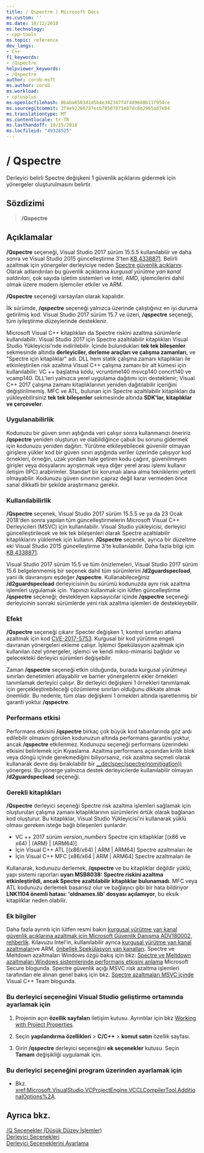 ```yaml
---
title: / Qspectre | Microsoft Docs
ms.custom: ''
ms.date: 10/12/2018
ms.technology:
- cpp-tools
ms.topic: reference
dev_langs:
- C++
f1_keywords:
- /Qspectre
helpviewer_keywords:
- /Qspectre
author: corob-msft
ms.author: corob
ms.workload:
- cplusplus
ms.openlocfilehash: 0baba6503d1d5b4e382347f4f4d9680b11f954ce
ms.sourcegitcommit: 3f4e92266737ecb70507871e87dc8e2965ad7e04
ms.translationtype: MT
ms.contentlocale: tr-TR
ms.lasthandoff: 10/15/2018
ms.locfileid: "49328525"
---
```

# <a name="qspectre"></a>/ Qspectre

Derleyici belirli Spectre değişkeni 1 güvenlik açıklarını gidermek için yönergeler oluşturulmasını belirtir.

## <a name="syntax"></a>Sözdizimi

> **/Qspectre**

## <a name="remarks"></a>Açıklamalar

**/Qspectre** seçeneği, Visual Studio 2017 sürüm 15.5.5 kullanılabilir ve daha sonra ve Visual Studio 2015 güncelleştirme 3'ten [KB 4338871](https://support.microsoft.com/help/4338871/visual-studio-2015-update-3-spectre-variant-1-toolset-qspectre). Belirli azaltmak için yönergeler derleyiciye neden [Spectre güvenlik açıklarını](https://spectreattack.com/spectre.pdf). Olarak adlandırılan bu güvenlik açıklarına *kurgusal yürütme yan kanal saldırıları*, çok sayıda işletim sistemleri ve Intel, AMD, işlemcilerini dahil olmak üzere modern işlemciler etkiler ve ARM.

**/Qspectre** seçeneği varsayılan olarak kapalıdır.

İlk sürümde, **/qspectre** seçeneği yalnızca üzerinde çalıştığınız en iyi duruma getirilmiş kod. Visual Studio 2017 sürüm 15.7 ve üzeri, **/qspectre** seçeneği, tüm iyileştirme düzeylerinde desteklenir. 

Microsoft Visual C++ kitaplıkları da Spectre riskini azaltma sürümlerle kullanılabilir. Visual Studio 2017 için Spectre azaltılabilir kitaplıkları Visual Studio Yükleyicisi'nde indirilebilir. İçinde bulundukları **tek tek bileşenler** sekmesinde altında **derleyiciler, derleme araçları ve çalışma zamanları**, ve "Spectre için kitaplıklar" adı. DLL hem statik çalışma zamanı kitaplıkları ile etkinleştirilen risk azaltma Visual C++ çalışma zamanı bir alt kümesi için kullanılabilir: VC ++ başlatma kodu, vcruntime140 msvcp140 concrt140 ve vcamp140. DLL'leri yalnızca yerel uygulama dağıtımı için desteklenir; Visual C++ 2017 çalışma zamanı kitaplıklarının yeniden dağıtılabilir içeriğini değiştirilmemiş. MFC ve ATL, bulunan için Spectre azaltılabilir kitaplıkları da yükleyebilirsiniz **tek tek bileşenler** sekmesinde altında **SDK'lar, kitaplıklar ve çerçeveler**.

### <a name="applicability"></a>Uygulanabilirlik

Kodunuzu bir güven sınırı aştığında veri çalışır sonra kullanmanızı öneririz **/qspectre** yeniden oluşturun ve olabildiğince çabuk bu sorunu gidermek için kodunuzu yeniden dağıtın. Yürütme etkileyebilecek güvenilir olmayan girişlere yükler kod bir güven sınırı aştığında veriler üzerinde çalışıyor kod örnekleri, örneğin, uzak yordam hale getiren kodu çağırır, güvenilmeyen girişler veya dosyalarını ayrıştırmak veya diğer yerel arası işlemi kullanır iletişim (IPC) arabirimler. Standart bir korumalı alana alma tekniklerini yeterli olmayabilir. Kodunuzu güven sınırının çapraz değil karar vermeden önce sanal dikkatli bir şekilde araştırmanız gerekir.

### <a name="availability"></a>Kullanılabilirlik

**/Qspectre** seçenek, Visual Studio 2017 sürüm 15.5.5 ve ya da 23 Ocak 2018'den sonra yapılan tüm güncelleştirmelerin Microsoft Visual C++ Derleyicileri (MSVC) için kullanılabilir. Visual Studio yükleyicisi, derleyici güncelleştirilecek ve tek tek bileşenleri olarak Spectre azaltılabilir kitaplıklarını yüklemek için kullanın. **/Qspectre** seçenek, ayrıca bir düzeltme eki Visual Studio 2015 güncelleştirme 3'te kullanılabilir. Daha fazla bilgi için [KB 4338871](https://support.microsoft.com/help/4338871).

Visual Studio 2017 sürüm 15.5 ve tüm önizlemeleri, Visual Studio 2017 sürüm 15.6 belgelenmemiş bir seçenek dahil tüm sürümlerini **/d2guardspecload**, yani ilk davranışını eşdeğer   **/qspectre**. Kullanabileceğiniz **/d2guardspecload** derleyicisinin bu sürümü kodunuzda aynı risk azaltma işlemleri uygulamak için. Yapınızı kullanmak için lütfen güncelleştirme **/qspectre** seçeneği; destekleyen kapsayıcılar içinde **/qspectre** seçeneği derleyicinin sonraki sürümlerde yeni risk azaltma işlemleri de destekleyebilir.

### <a name="effect"></a>Efekt

**/Qspectre** seçeneği çıkarır Specter değişken 1, kontrol sınırları atlama azaltmak için kod [CVE-2017-5753](https://nvd.nist.gov/vuln/detail/CVE-2017-5753). Kurgusal bir kod yürütme engeli davranan yönergeleri ekleme çalışır. İşlemci Spekülasyon azaltmak için kullanılan özel yönergeler, işlemci ve kendi mikro-mimarisi bağlıdır ve gelecekteki derleyici sürümleri değişebilir.

Zaman **/qspectre** seçeneği etkin olduğunda, burada kurgusal yürütmeyi sınırları denetimleri atlayabilir ve barrier yönergelerini ekler örnekleri tanımlamak derleyici çalışır. Bir derleyici değişkeni 1 örnekleri tanımlamak için gerçekleştirebileceği çözümleme sınırları olduğunu dikkate almak önemlidir. Bu nedenle, tüm olası değişkeni 1 örnekleri altında işaretlenmiş bir garanti yoktur **/qspectre**.

### <a name="performance-impact"></a>Performans etkisi

Performans etkisini **/qspectre** birkaç çok büyük kod tabanlarında göz ardı edilebilir olmasını görülen kodunuzun altında performans garantisi yoktur, ancak **/qspectre** etkilenmez. Kodunuzu seçeneği performans üzerindeki etkisini belirlemek için Kıyaslama. Azaltma performans açısından kritik blok veya döngü içinde gerekmediğini biliyorsanız, risk azaltma seçmeli olarak kullanarak devre dışı bırakılabilir bir [__declspec(spectre(nomitigation))](../../cpp/spectre.md) yönergesi. Bu yönerge yalnızca destek derleyicilerde kullanılabilir olmayan **/d2guardspecload** seçeneği.

### <a name="required-libraries"></a>Gerekli kitaplıkları

**/Qspectre** derleyici seçeneği Spectre risk azaltma işlemleri sağlamak için oluşturulan çalışma zamanı kitaplıklarının sürümlerini örtük olarak bağlanan kod oluşturur. Bu kitaplıklar, Visual Studio Yükleyicisi'ni kullanarak yüklü olması gereken isteğe bağlı bileşenleri şunlardır:

- VC ++ 2017 sürüm *version_numbers* Spectre için kitaplıklar \[(x86 ve x64) | (ARM) | (ARM64)]
- İçin Visual C++ ATL \[(x86/x64) | ARM | ARM64] Spectre azaltmaları ile
- İçin Visual C++ MFC \[x86/x64 | ARM | ARM64] Spectre azaltmaları ile

Kullanarak, kodunuzu derlemek, **/qspectre** ve bu kitaplıklar değildir yüklü, yapı sistemi raporları **uyarı MSB8038: Spectre riskini azaltma etkinleştirildi, ancak Spectre azaltılabilir kitaplıklar bulunamadı**. MFC veya ATL kodunuzu derlemek başarısız olur ve bağlayıcı gibi bir hata bildiriyor **LNK1104 önemli hatası: 'oldnames.lib' dosyası açılamıyor**, bu eksik kitaplıklar neden olabilir.

### <a name="additional-information"></a>Ek bilgiler

Daha fazla ayrıntı için lütfen resmi bakın [kurgusal yürütme yan kanal güvenlik açıklarına azaltmak için Microsoft Güvenlik Danışma ADV180002, rehberlik](https://portal.msrc.microsoft.com/en-US/security-guidance/advisory/ADV180002). Kılavuzu Intel'in, kullanılabilir ayrıca [kurgusal yürütme yan kanal azaltmaları](https://software.intel.com/sites/default/files/managed/c5/63/336996-Speculative-Execution-Side-Channel-Mitigations.pdf)ve ARM, [önbellek Spekülasyon yan kanalları](https://developer.arm.com/-/media/Files/pdf/Cache_Speculation_Side-channels.pdf). Spectre ve Meltdown azaltmaları Windows özgü bakış için bkz: [Spectre ve Meltdown azaltmaları Windows sistemlerinde performans etkisini anlama](https://cloudblogs.microsoft.com/microsoftsecure/2018/01/09/understanding-the-performance-impact-of-spectre-and-meltdown-mitigations-on-windows-systems/) Microsoft Secure blogunda. Spectre güvenlik açığı MSVC risk azaltma işlemleri tarafından ele alınan genel bakış için bkz. [Spectre azaltmaları MSVC içinde](https://blogs.msdn.microsoft.com/vcblog/2018/01/15/spectre-mitigations-in-msvc./) Visual C++ Team blogunda.

### <a name="to-set-this-compiler-option-in-the-visual-studio-development-environment"></a>Bu derleyici seçeneğini Visual Studio geliştirme ortamında ayarlamak için

1. Projenin açın **özellik sayfaları** iletişim kutusu. Ayrıntılar için bkz [Working with Project Properties](../../ide/working-with-project-properties.md).

1. Seçin **yapılandırma özellikleri** > **C/C++** > **komut satırı** özellik sayfası.

1. Girin **/qspectre** derleyici seçeneğini **ek seçenekler** kutusu. Seçin **Tamam** değişikliği uygulamak için.

### <a name="to-set-this-compiler-option-programmatically"></a>Bu derleyici seçeneğini program üzerinden ayarlamak için

- Bkz. <xref:Microsoft.VisualStudio.VCProjectEngine.VCCLCompilerTool.AdditionalOptions%2A>.

## <a name="see-also"></a>Ayrıca bkz.

[/Q Seçenekler (Düşük Düzey İşlemler)](../../build/reference/q-options-low-level-operations.md)<br/>
[Derleyici Seçenekleri](../../build/reference/compiler-options.md)<br/>
[Derleyici Seçeneklerini Ayarlama](../../build/reference/setting-compiler-options.md)
